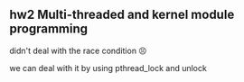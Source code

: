 ## hw2 Multi-threaded and kernel module programming

didn't deal with the race condition 😣

we can deal with it by using pthread_lock and unlock
